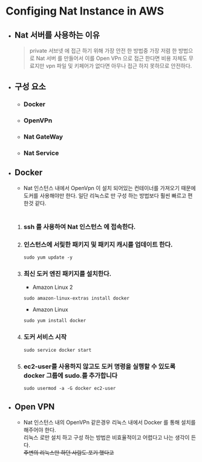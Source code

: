 # Configing Nat Instance in AWS
- ## Nat 서버를 사용하는 이유
  > private 서브넷 에 접근 하기 위해 가장 안전 한 방법중 가장 저렴 한 방법으로 Nat 서버 를 만들어서 이를 Open VPn 으로 접근 한다면 비용 자체도 무료지만 vpn 파일 및 키페어가 없다면 아무나 접근 하지 못하므로 안전하다.

- ## 구성 요소
  - ### Docker
  - ### OpenVPn 
  - ### Nat GateWay
  - ### Nat Service

- ## Docker
  - Nat 인스턴스 내에서 OpenVpn 이 설치 되어있는 컨테이너를 가져오기 때문에 도커를 사용해야만 한다. 일단 리눅스로 만 구성 하는 방법보다 훨씬 빠르고 편한것 같다.

  <br>

  1. ### ssh 를 사용하여  Nat 인스턴스 에 접속한다.
  2. ### 인스턴스에 서맃한 패키지 및 패키지 캐시를 업데이트 한다.
      <pre><code>sudo yum update -y</pre></code> 
  3. ### 최신 도커 엔진 패키지를 설치한다.

       - Amazon Linux 2
       <pre><code>sudo amazon-linux-extras install docker</code></pre>
       - Amazon Linux
       <pre><code>sudo yum install docker</code></pre>
  4. ### 도커 서비스 시작
      <pre><code>sudo service docker start</code></pre>
  5. ### ec2-user를 사용하지 않고도 도커 명령을 실행할 수 있도록 docker 그룹에 sudo.를 추가합니다
      <pre><code>sudo usermod -a -G docker ec2-user</code></pre>
- ## Open VPN
  - Nat 인스턴스 내의 OpenVPn 같은경우 리눅스 내에서 Docker 를 통해 설치를 해주어야 한다.<br> 리눅스 로만 설치 하고 구성 하는 방법은 비효율적이고 어렵다고 나는 생각이 든다.<br>~~주변의 리눅스만 하던 사람도 포기 했다고~~


  
